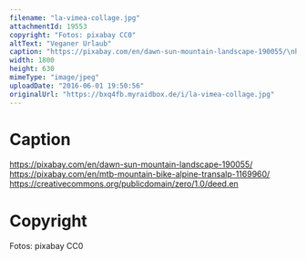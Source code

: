 ```yaml
---
filename: "la-vimea-collage.jpg"
attachmentId: 19553
copyright: "Fotos: pixabay CC0"
altText: "Veganer Urlaub"
caption: "https://pixabay.com/en/dawn-sun-mountain-landscape-190055/\nhttps://pixabay.com/en/mtb-mountain-bike-alpine-transalp-1169960/\nhttps://creativecommons.org/publicdomain/zero/1.0/deed.en"
width: 1800
height: 630
mimeType: "image/jpeg"
uploadDate: "2016-06-01 19:50:56"
originalUrl: "https://bxq4fb.myraidbox.de/i/la-vimea-collage.jpg"
---
```


# Caption

https://pixabay.com/en/dawn-sun-mountain-landscape-190055/
https://pixabay.com/en/mtb-mountain-bike-alpine-transalp-1169960/
https://creativecommons.org/publicdomain/zero/1.0/deed.en

# Copyright

Fotos: pixabay CC0
